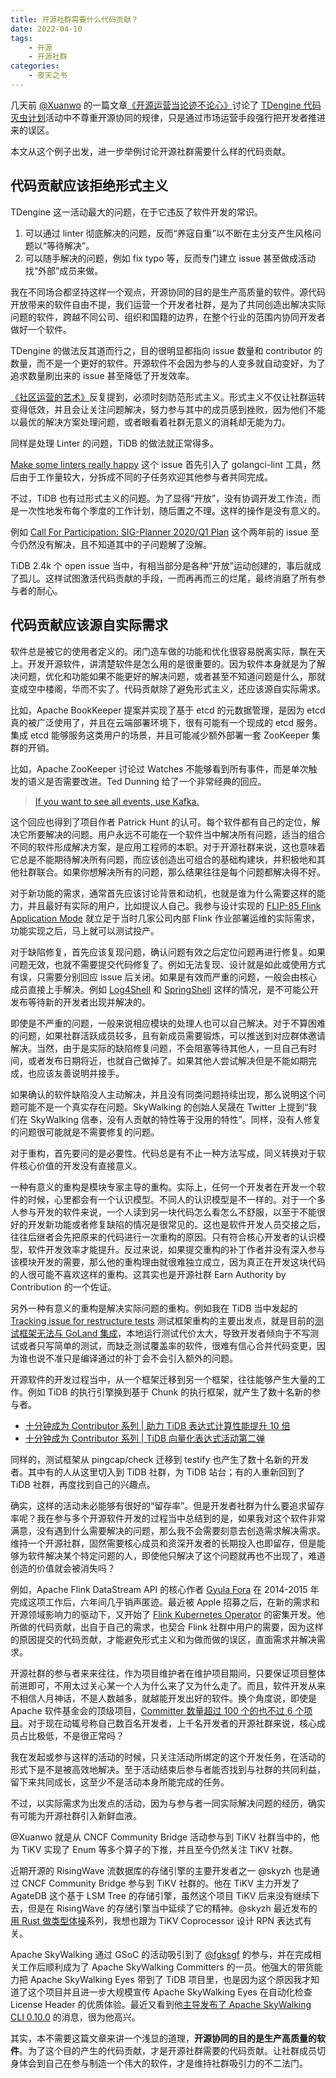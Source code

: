```yaml
---
title: 开源社群需要什么代码贡献？
date: 2022-04-10
tags:
    - 开源
    - 开源社群
categories:
    - 夜天之书
---
```


几天前 [@Xuanwo](https://github.com/Xuanwo) 的一篇文章[《开源运营当论迹不论心》](https://xuanwo.io/reports/2022-13/)讨论了 [TDengine 代码灭虫计划](https://web.archive.org/web/20220403062947/https://mp.weixin.qq.com/s/mssWF5AoUG-vt-b5_QMtRA)活动中不尊重开源协同的规律，只是通过市场运营手段强行把开发者推进来的误区。

本文从这个例子出发，进一步举例讨论开源社群需要什么样的代码贡献。

<!-- more -->

## 代码贡献应该拒绝形式主义

TDengine 这一活动最大的问题，在于它违反了软件开发的常识。

1. 可以通过 linter 彻底解决的问题，反而“养寇自重”以不断在主分支产生风格问题以“等待解决”。
2. 可以随手解决的问题，例如 fix typo 等，反而专门建立 issue 甚至做成活动找“外部”成员来做。

我在不同场合都坚持这样一个观点，开源协同的目的是生产高质量的软件。源代码开放带来的软件自由不提，我们运营一个开发者社群，是为了共同创造出解决实际问题的软件，跨越不同公司、组织和国籍的边界，在整个行业的范围内协同开发者做好一个软件。

TDengine 的做法反其道而行之，目的很明显都指向 issue 数量和 contributor 的数量，而不是一个更好的软件。开源软件不会因为参与的人变多就自动变好，为了追求数量刷出来的 issue 甚至降低了开发效率。

[《社区运营的艺术》](https://book.douban.com/subject/26976995/)反复提到，必须时刻防范形式主义。形式主义不仅让社群运转变得低效，并且会让关注问题解决，努力参与其中的成员感到挫败，因为他们不能以最优的解决方案处理问题，或者眼看着社群无意义的消耗却无能为力。

同样是处理 Linter 的问题，TiDB 的做法就正常得多。

[Make some linters really happy](https://github.com/pingcap/tidb/issues/22979) 这个 issue 首先引入了 golangci-lint 工具，然后由于工作量较大，分拆成不同的子任务欢迎其他参与者共同完成。

不过，TiDB 也有过形式主义的问题。为了显得“开放”，没有协调开发工作流，而是一次性地发布每个季度的工作计划，随后置之不理。这样的操作是没有意义的。

例如 [Call For Participation: SIG-Planner 2020/Q1 Plan](https://github.com/pingcap/tidb/issues/14609) 这个两年前的 issue 至今仍然没有解决，且不知道其中的子问题解了没解。

TiDB 2.4k 个 open issue 当中，有相当部分是各种“开放”运动创建的，事后就成了孤儿。这样试图激活代码贡献的手段，一而再再而三的烂尾，最终消磨了所有参与者的耐心。

## 代码贡献应该源自实际需求

软件总是被它的使用者定义的。闭门造车做的功能和优化很容易脱离实际，飘在天上。开发开源软件，讲清楚软件是怎么用的是很重要的。因为软件本身就是为了解决问题，优化和功能如果不能更好的解决问题，或者甚至不知道问题是什么，那就变成空中楼阁，华而不实了。代码贡献除了避免形式主义，还应该源自实际需求。

比如，Apache BookKeeper 提案并实现了基于 etcd 的元数据管理，是因为 etcd 真的被广泛使用了，并且在云端部署环境下，很有可能有一个现成的 etcd 服务。集成 etcd 能够服务这类用户的场景，并且可能减少额外部署一套 ZooKeeper 集群的开销。

比如，Apache ZooKeeper 讨论过 Watches 不能够看到所有事件，而是单次触发的语义是否需要改进。Ted Dunning 给了一个非常经典的回应。

> [If you want to see all events, use Kafka.](https://lists.apache.org/thread/fz9bkndvbntfjwxm952clh9vky3nwyd5)

这个回应也得到了项目作者 Patrick Hunt 的认可。每个软件都有自己的定位，解决它所要解决的问题。用户永远不可能在一个软件当中解决所有问题，适当的组合不同的软件形成解决方案，是应用工程师的本职。对于开源社群来说，这也意味着它总是不能期待解决所有问题，而应该创造出可组合的基础构建块，并积极地和其他社群联合。如果你想解决所有的问题，那么结果往往是每个问题都解决得不好。

对于新功能的需求，通常首先应该讨论背景和动机，也就是谁为什么需要这样的能力，并且最好有实际的用户，比如提议人自己。我参与设计实现的 [FLIP-85 Flink Application Mode](https://cwiki.apache.org/confluence/display/FLINK/FLIP-85+Flink+Application+Mode) 就立足于当时几家公司内部 Flink 作业部署运维的实际需求，功能实现之后，马上就可以测试投产。

对于缺陷修复，首先应该复现问题，确认问题有效之后定位问题再进行修复。如果问题无效，也就不需要提交代码修复了。例如无法复现、设计就是如此或使用方式有误，只需要分别回应 issue 后关闭。如果是有效而严重的问题，一般会由核心成员直接上手解决。例如 [Log4Shell](https://en.wikipedia.org/wiki/Log4Shell) 和 [SpringShell](https://www.microsoft.com/security/blog/2022/04/04/springshell-rce-vulnerability-guidance-for-protecting-against-and-detecting-cve-2022-22965/) 这样的情况，是不可能公开发布等待新的开发者出现并解决的。

即使是不严重的问题，一般来说相应模块的处理人也可以自己解决。对于不算困难的问题，如果社群活跃成员较多，且有新成员需要锻炼，可以推送到对应群体邀请解决。当然，由于是实际的缺陷修复问题，不会阻塞等待其他人，一旦自己有时间，或者发布日期将近，也就自己做掉了。如果其他人尝试解决但是不能如期完成，也应该友善说明并接手。

如果确认的软件缺陷没人主动解决，并且没有同类问题持续出现，那么说明这个问题可能不是一个真实存在问题。SkyWalking 的创始人吴晟在 Twitter 上提到“我们在 SkyWalking 信奉，没有人贡献的特性等于没用的特性”。同样，没有人修复的问题很可能就是不需要修复的问题。

对于重构，首先要问的是必要性。代码总是有不止一种方法写成，同义转换对于软件核心价值的开发没有直接意义。

一种有意义的重构是模块专家主导的重构。实际上，任何一个开发者在开发一个软件的时候，心里都会有一个认识模型。不同人的认识模型是不一样的。对于一个多人参与开发的软件来说，一个人读到另一块代码怎么看怎么不舒服，以至于不能很好的开发新功能或者修复缺陷的情况是很常见的。这也是软件开发人员交接之后，往往后继者会先把原来的代码进行一次重构的原因。只有符合核心开发者的认识模型，软件开发效率才能提升。反过来说，如果提交重构的补丁作者并没有深入参与该模块开发的需要，那么他的重构理由就很难独立成立，因为真正在开发这块代码的人很可能不喜欢这样的重构。这其实也是开源社群 Earn Authority by Contribution 的一个佐证。

另外一种有意义的重构是解决实际问题的重构。例如我在 TiDB 当中发起的 [Tracking issue for restructure tests](https://github.com/pingcap/tidb/issues/26022) 测试框架重构的主要出发点，就是目前的[测试框架无法与 GoLand 集成](https://internals.tidb.io/t/topic/141)，本地运行测试代价太大，导致开发者倾向于不写测试或者只写简单的测试，而缺乏测试覆盖率的软件，很难有信心合并代码变更，因为谁也说不准只是编译通过的补丁会不会引入额外的问题。

开源软件的开发过程当中，从一个框架迁移到另一个框架，往往能够产生大量的工作。例如 TiDB 的执行引擎换到基于 Chunk 的执行框架，就产生了数十名新的参与者。

* [十分钟成为 Contributor 系列 | 助力 TiDB 表达式计算性能提升 10 倍](https://pingcap.com/zh/blog/10mins-become-contributor-of-tidb-20190916)
* [十分钟成为 Contributor 系列 | TiDB 向量化表达式活动第二弹](https://pingcap.com/zh/blog/10mins-become-tidb-contributor-20190930)

同样的，测试框架从 pingcap/check 迁移到 testify 也产生了数十名新的开发者。其中有的人从这里切入到 TiDB 社群，为 TiDB 站台；有的人重新回到了 TiDB 社群，再度找到自己的兴趣点。

确实，这样的活动未必能够有很好的“留存率”。但是开发者社群为什么要追求留存率呢？我在参与多个开源软件开发的过程当中总结到的是，如果我对这个软件非常满意，没有遇到什么需要解决的问题，那么我不会需要刻意去创造需求解决需求。维持一个开源社群，固然需要核心成员和资深开发者的长期投入也即留存，但是能够为软件解决某个特定问题的人，即使他只解决了这个问题就再也不出现了，难道创造的价值就会被消失吗？

例如，Apache Flink DataStream API 的核心作者 [Gyula Fora](https://github.com/gyfora) 在 2014-2015 年完成这项工作后，六年间几乎销声匿迹。最近被 Apple 招募之后，在新的需求和开源领域影响力的驱动下，又开始了 [Flink Kubernetes Operator](https://github.com/apache/flink-kubernetes-operator) 的密集开发。他所做的代码贡献，出自于自己的需求，也契合 Flink 社群中用户的需要，因为这样的原因提交的代码贡献，才能避免形式主义和为做而做的误区，直面需求并解决需求。

开源社群的参与者来来往往，作为项目维护者在维护项目期间，只要保证项目整体前进即可，不用太过关心某一个人为什么来了又为什么走了。而且，软件开发从来不相信人月神话，不是人数越多，就越能开发出好的软件。换个角度说，即使是 Apache 软件基金会的顶级项目，[Committer 数量超过 100 个的也不过 6 个项目](https://projects.apache.org/projects.html?number)。对于现在动辄号称自己数百名开发者，上千名开发者的开源社群来说，核心成员占比极低，不是很正常吗？

我在发起或参与这样的活动的时候，只关注活动所绑定的这个开发任务，在活动的形式下是不是被高效地解决。至于活动结束后参与者能否找到与社群的共同利益，留下来共同成长，这至少不是活动本身所能完成的任务。

不过，以实际需求为出发点的活动，因为与参与者一同实际解决问题的经历，确实有可能为开源社群引入新鲜血液。

@Xuanwo 就是从 CNCF Community Bridge 活动参与到 TiKV 社群当中的，他为 TiKV 实现了 Enum 等多个算子的下推，并且至今仍然关注 TiKV 社群。

近期开源的 RisingWave 流数据库的存储引擎的主要开发者之一 @skyzh 也是通过 CNCF Community Bridge 参与到 TiKV 社群的。他在 TiKV 主力开发了 AgateDB 这个基于 LSM Tree 的存储引擎，虽然这个项目 TiKV 后来没有继续下去，但是在 RisingWave 的存储引擎当中延续了它的精神。@skyzh 最近发布的[用 Rust 做类型体操](https://github.com/skyzh/type-exercise-in-rust)系列，我想也跟为 TiKV Coprocessor 设计 RPN 表达式有关。

Apache SkyWalking 通过 GSoC 的活动吸引到了 [@fgksgf](https://github.com/fgksgf) 的参与，并在完成相关工作后顺利成为了 Apache SkyWalking Committers 的一员。他强大的带货能力把 Apache SkyWalking Eyes 带到了 TiDB 项目里，也是因为这个原因我才知道了这个项目并且进一步大规模宣传 Apache SkyWalking Eyes 在自动化检查 License Header 的优质体验。最近又看到他[主导发布了 Apache SkyWalking CLI 0.10.0](https://lists.apache.org/thread/lf1nvnw5ks97f8s47m2dgttssb7nq6rz) 的消息，很为他高兴。

其实，本不需要这篇文章来讲一个浅显的道理，**开源协同的目的是生产高质量的软件**。为了这个目的产生的代码贡献，才是开源社群需要的代码贡献。让社群成员切身体会到自己在参与制造一个伟大的软件，才是维持社群吸引力的不二法门。
